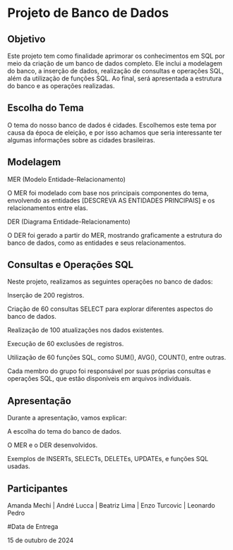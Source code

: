 <h1 aligh="center"> Projeto de Banco de Dados </h1>

<h2 aligh="center"> Objetivo </h2>

Este projeto tem como finalidade aprimorar os conhecimentos em SQL por meio da criação de um banco de dados completo. Ele inclui a modelagem do banco, a inserção de dados, realização de consultas e operações SQL, além da utilização de funções SQL. Ao final, será apresentada a estrutura do banco e as operações realizadas.

<h2 aligh="center"> Escolha do Tema </h2>

O tema do nosso banco de dados é cidades. Escolhemos este tema por causa da época de eleição, e por isso achamos que seria interessante ter algumas informações sobre as cidades brasileiras.

<h2 aligh="center"> Modelagem </h2>

MER (Modelo Entidade-Relacionamento)

O MER foi modelado com base nos principais componentes do tema, envolvendo as entidades [DESCREVA AS ENTIDADES PRINCIPAIS] e os relacionamentos entre elas.

DER (Diagrama Entidade-Relacionamento)

O DER foi gerado a partir do MER, mostrando graficamente a estrutura do banco de dados, como as entidades e seus relacionamentos.

<h2 aligh="center"> Consultas e Operações SQL </h2>

Neste projeto, realizamos as seguintes operações no banco de dados:

Inserção de 200 registros.

Criação de 60 consultas SELECT para explorar diferentes aspectos do banco de dados.

Realização de 100 atualizações nos dados existentes.

Execução de 60 exclusões de registros.

Utilização de 60 funções SQL, como SUM(), AVG(), COUNT(), entre outras.


Cada membro do grupo foi responsável por suas próprias consultas e operações SQL, que estão disponíveis em arquivos individuais.

<h2 aligh="center"> Apresentação </h2>

Durante a apresentação, vamos explicar:

A escolha do tema do banco de dados.

O MER e o DER desenvolvidos.

Exemplos de INSERTs, SELECTs, DELETEs, UPDATEs, e funções SQL usadas.

<h2 aligh="center"> Participantes </h2

Amanda Mechi | André Lucca | Beatriz Lima | Enzo Turcovic | Leonardo Pedro

#Data de Entrega

15 de outubro de 2024
